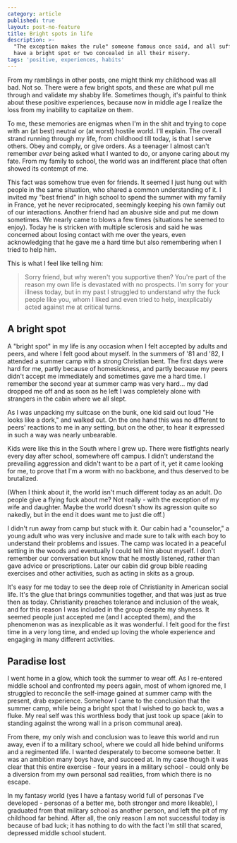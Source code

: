 ```yaml
---
category: article
published: true
layout: post-no-feature
title: Bright spots in life
description: >-
  "The exception makes the rule" someone famous once said, and all sufferers
  have a bright spot or two concealed in all their misery.
tags: 'positive, experiences, habits'
---
```

From my ramblings in other posts, one might think my childhood was all bad. Not so. There were a few bright spots, and these are what pull me through and validate my shabby life. Sometimes though, it's painful to think about these positive experiences, because now in middle age I realize the loss from my inability to capitalize on them.

To me, these memories are enigmas when I'm in the shit and trying to cope with an (at best) neutral or (at worst) hostile world. I'll explain. The overall strand running through my life, from childhood till today, is that I serve others. Obey and comply, or give orders. As a teenager I almost can't remember _ever_ being asked what I wanted to do, or anyone caring about my fate. From my family to school, the world was an indifferent place that often showed its contempt of me.

This fact was somehow true even for friends. It seemed I just hung out with people in the same situation, who shared a common understanding of it. I invited my "best friend" in high school to spend the summer with my family in France, yet he never reciprocated, seemingly keeping his own family out of our interactions. Another friend had an abusive side and put me down sometimes. We nearly came to blows a few times (situations he seemed to enjoy). Today he is stricken with multiple sclerosis and said he was concerned about losing contact with me over the years, even acknowledging that he gave me a hard time but also remembering when I tried to help him. 

This is what I feel like telling him:

> Sorry friend, but why weren't you supportive then? You're part of the reason my own life is devastated with no prospects. I'm sorry for your illness today, but in my past I struggled to understand why the fuck people like you, whom I liked and even tried to help, inexplicably acted against me at critical turns.

## A bright spot

A "bright spot" in my life is any occasion when I felt accepted by adults and peers, and where I felt good about myself. In the summers of '81 and '82, I attended a summer camp with a strong Christian bent. The first days were hard for me, partly because of homesickness, and partly because my peers didn't accept me immediately and sometimes gave me a hard time. I remember the second year at summer camp was very hard... my dad dropped me off and as soon as he left I was completely alone with strangers in the cabin where we all slept.

As I was unpacking my suitcase on the bunk, one kid said out loud "He looks like a dork," and walked out. On the one hand this was no different to peers' reactions to me in any setting, but on the other, to hear it expressed in such a way was nearly unbearable.

Kids were like this in the South where I grew up. There were fistfights nearly every day after school, somewhere off campus. I didn't understand the prevailing aggression and didn't want to be a part of it, yet it came looking for me, to prove that I'm a worm with no backbone, and thus deserved to be brutalized.

(When I think about it, the world isn't much different today as an adult. Do people give a flying fuck about me? Not really - with the exception of my wife and daughter. Maybe the world doesn't show its agression quite so nakedly, but in the end it does want me to just die off.)

I didn't run away from camp but stuck with it. Our cabin had a "counselor," a young adult who was very inclusive and made sure to talk with each boy to understand their problems and issues. The camp was located in a peaceful setting in the woods and eventually I could tell him about myself. I don't remember our conversation but know that he mostly listened, rather than gave advice or prescriptions. Later our cabin did group bible reading exercises and other activities, such as acting in skits as a group.

It's easy for me today to see the deep role of Christianity in American social life. It's the glue that brings communities together, and that was just as true then as today. Christianity preaches tolerance and inclusion of the weak, and for this reason I was included in the group despite my shyness. It seemed people just accepted me (and I accepted them), and the phenomenon was as inexplicable as it was wonderful. I felt good for the first time in a very long time, and ended up loving the whole experience and engaging in many different activities.

## Paradise lost

I went home in a glow, which took the summer to wear off. As I re-entered middle school and confronted my peers again, most of whom ignored me, I struggled to reconcile the self-image gained at summer camp with the present, drab experience. Somehow I came to the conclusion that the summer camp, while being a bright spot that I wished to go back to, was a fluke. My real self was this worthless body that just took up space (akin to standing against the wrong wall in a prison communal area).

From there, my only wish and conclusion was to leave this world and run away, even if to a military school, where we could all hide behind uniforms and a regimented life. I wanted desperately to become someone better. It was an ambition many boys have, and succeed at. In my case though it was clear that this entire exercise - four years in a military school - could only be a diversion from my own personal sad realities, from which there is no escape.

In my fantasy world (yes I have a fantasy world full of personas I've developed - personas of a better me, both stronger and more likeable), I graduated from that military school as another person, and left the pit of my childhood far behind. After all, the only reason I am not successful today is because of bad luck; it has nothing to do with the fact I'm still that scared, depressed middle school student.
